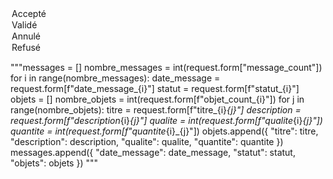 <option value="accepte">Accepté</option>
            <option value="valide">Validé</option>
            <option value="annule">Annulé</option>
            <option value="refuse">Refusé</option>






"""messages = []
nombre_messages = int(request.form["message_count"])
for i in range(nombre_messages):
    date_message = request.form[f"date_message_{i}"]
    statut = request.form[f"statut_{i}"]
    objets = []
    nombre_objets = int(request.form[f"objet_count_{i}"])
    for j in range(nombre_objets):
        titre = request.form[f"titre_{i}_{j}"]
        description = request.form[f"description_{i}_{j}"]
        qualite = int(request.form[f"qualite_{i}_{j}"])
        quantite = int(request.form[f"quantite_{i}_{j}"])
        objets.append({
            "titre": titre,
            "description": description,
            "qualite": qualite,
            "quantite": quantite
        })
    messages.append({
        "date_message": date_message,
        "statut": statut,
        "objets": objets
    })
"""